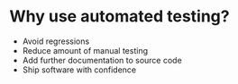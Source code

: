 # Why use automated testing?

<v-clicks>

* Avoid regressions
* Reduce amount of manual testing
* Add further documentation to source code
* Ship software with confidence

</v-clicks>

<!--

* This is not a deep dive but more of an overview
* We cover quite a few topics, but each of them only briefly, to get you started

-->

